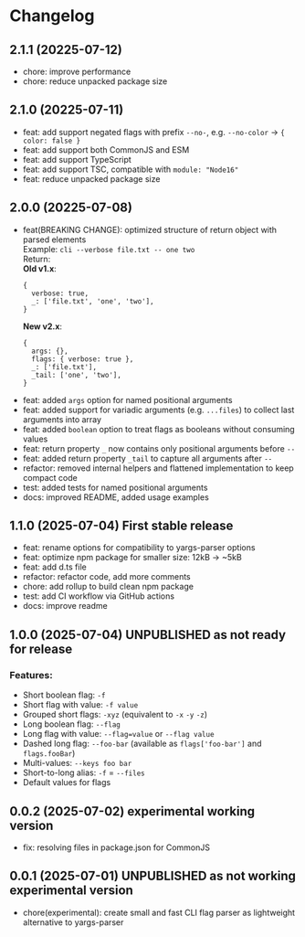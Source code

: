 # Changelog

## 2.1.1 (20225-07-12)

- chore: improve performance
- chore: reduce unpacked package size

## 2.1.0 (20225-07-11)

- feat: add support negated flags with prefix `--no-`, e.g. `--no-color` -> `{ color: false }`
- feat: add support both CommonJS and ESM
- feat: add support TypeScript
- feat: add support TSC, compatible with `module: "Node16"`
- feat: reduce unpacked package size

## 2.0.0 (20225-07-08)

- feat(BREAKING CHANGE): optimized structure of return object with parsed elements\
  Example: `cli --verbose file.txt -- one two`\
  Return:\
  **Old v1.x**:
  ```json5
  {
    verbose: true,
    _: ['file.txt', 'one', 'two'],
  }
  ```
  **New v2.x**:
  ```json5
  {
    args: {},
    flags: { verbose: true },
    _: ['file.txt'],
    _tail: ['one', 'two'],
  }
  ```
- feat: added `args` option for named positional arguments
- feat: added support for variadic arguments (e.g. `...files`) to collect last arguments into array
- feat: added `boolean` option to treat flags as booleans without consuming values
- feat: return property `_` now contains only positional arguments before `--`
- feat: added return property `_tail` to capture all arguments after `--`
- refactor: removed internal helpers and flattened implementation to keep compact code
- test: added tests for named positional arguments
- docs: improved README, added usage examples

## 1.1.0 (2025-07-04) First stable release

- feat: rename options for compatibility to yargs-parser options
- feat: optimize npm package for smaller size: 12kB -> ~5kB
- feat: add d.ts file
- refactor: refactor code, add more comments
- chore: add rollup to build clean npm package
- test: add CI workflow via GitHub actions
- docs: improve readme

## 1.0.0 (2025-07-04) UNPUBLISHED as not ready for release

### Features:

- Short boolean flag: `-f`
- Short flag with value: `-f value`
- Grouped short flags: `-xyz` (equivalent to `-x` `-y` `-z`)
- Long boolean flag: `--flag`
- Long flag with value: `--flag=value` or `--flag value`
- Dashed long flag: `--foo-bar` (available as `flags['foo-bar']` and `flags.fooBar`)
- Multi-values: `--keys foo bar`
- Short-to-long alias: `-f` = `--files`
- Default values for flags


## 0.0.2 (2025-07-02) experimental working version

- fix: resolving files in package.json for CommonJS

## 0.0.1 (2025-07-01) UNPUBLISHED as not working experimental version

- chore(experimental): create small and fast CLI flag parser as lightweight alternative to yargs-parser
